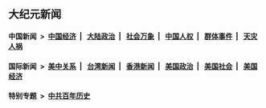 ## 大纪元新闻

#### 中国新闻 &nbsp;>&nbsp; [中国经济](indexes/ncid283/README.md?09140045) &nbsp;| &nbsp; [大陆政治](indexes/ncid277/README.md?09140045) &nbsp;| &nbsp; [社会万象](indexes/ncid282/README.md?09140045) &nbsp;| &nbsp; [中国人权](indexes/ncid278/README.md?09140045) &nbsp;| &nbsp; [群体事件](indexes/ncid279/README.md?09140045) &nbsp;| &nbsp; [天灾人祸](indexes/ncid280/README.md?09140045)

#### 国际新闻 &nbsp;>&nbsp; [美中关系](indexes/nf1412576/README.md?09140045) &nbsp;| &nbsp; [台湾新闻](indexes/ncid1349361/README.md?09140045) &nbsp;| &nbsp; [香港新闻](indexes/ncid1349362/README.md?09140045) &nbsp;| &nbsp; [美国政治](indexes/ncid1078159/README.md?09140045) &nbsp;| &nbsp; [美国社会](indexes/ncid1078160/README.md?09140045) &nbsp;| &nbsp; [美国经济](indexes/ncid1078158/README.md?09140045)

#### 特别专题 &nbsp;>&nbsp; [中共百年历史](https://github.com/easy2view/epoch-special/blob/master/README.md?09140045)  
